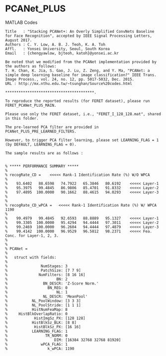 # PCANet_PLUS
MATLAB Codes 


	Title   : "Stacking PCANet+: An Overly Simplified ConvNets Baseline for Face Recognition", accepted by IEEE Signal Processing Letters, August 2017. 
	Authors : C. Y. Low, A. B. J. Teoh, K. A. Toh
	Affl.   : Yonsei University, Seoul, South Korea
	Email   : {chengyawlow, bjteoh, katoh}@yonsei.ac.kr
	
	Be noted that we modified from the PCANet implementation provided by the authors as follows:
	T. H. Chan, K. Jia, S. Gao, J. Lu, Z. Zeng, and Y. Ma, "PCANet: a simple deep learning baseline for image classification?" IEEE Trans. Image Process., vol. 24, no. 12, pp. 5017-5032, Dec. 2015.
	URL : http://mx.nthu.edu.tw/~tsunghan/Source%20codes.html
	
	****************************************.
	
	To reproduce the reported results (for FERET dataset), please run FERET_PCANet_PLUS_MAIN.
	
	Please use only the FERET dataset, i.e., "FERET_I_128_128.mat", shared in this folder.
	
	The pre-learned PCA filter are provided in PCANet_PLUS_PRE_LEARNED_FILTERS.
	
	However, to trigger PCA filter learning, please set LEARNING_FLAG = 1 (by DEFAULT, LEARNING_FLAG = 0). 
	
	The sample results are as follows :
	
	
	% ***** PERFORMANCE SUMMARY ***** 
	% 
	% recogRate_CD = 	<<<<< Rank-1 Identification Rate (%) W/O WPCA
	% 
	%    93.6402   88.6598   74.7922   65.3846   80.6192	<<<<< Layer-1
	%    95.3975   99.4845   86.9806   85.4701   91.8332	<<<<< Layer-2
	%    97.4895  100.0000   90.1662   88.4615   94.0293 	<<<<< Layer-3
	% 
	% 
	% recogRate_CD_wPCA =	<<<<< Rank-1 Identification Rate (%) W/ WPCA 1190
	% 
	%    99.4979   99.4845   92.6593   88.8889   95.1327	<<<<< Layer-1
	%    99.3305  100.0000   95.4294   94.4444   97.3011	<<<<< Layer-2	
	%    99.2469  100.0000   96.2604   94.4444   97.4879	<<<<< Layer-3
	%    99.4142  100.0000   96.9529   96.5812   98.2371	<<<<< Fea. Conc. for Layer-1, 2, 3.
	% 
	% 
	% PCANet = 
	% 
	%   struct with fields:
	% 
	%               NumStages: 3
	%	            PatchSize: [7 7 9]
	%              NumFilters: [8 16 16]
	%                      BN: 2
	%                BN_DESCR: 'Z-Score Norm.'
	%                  BN_REG: 0
	%                      NL: 1
	%                NL_DESCR: 'MeanPool'
	%           NL_PoolWindow: [3 3 3]
	%           NL_PoolStride: [1 1 1]
	%           HistNumFeaMap: 8
	%     HistBlkOverlapRatio: 0
	%            HistImgSz_PX: [128 128]
	%           HistBlkSz_BLK: [8 8]
	%            HistBlkSz_PX: [16 16]
	%           LEARNING_FLAG: 1
	%                 TR_NORM: 0
	%                     DIM: [16384 32768 32768 81920]
	%               wPCA_FLAG: 1
	%                  k_wPCA: 1190

	
